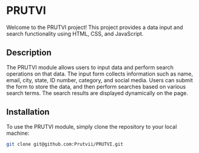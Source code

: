 # PRUTVI

Welcome to the PRUTVI project! This project provides a data input and search functionality using HTML, CSS, and JavaScript.

## Description

The PRUTVI module allows users to input data and perform search operations on that data. The input form collects information such as name, email, city, state, ID number, category, and social media. Users can submit the form to store the data, and then perform searches based on various search terms. The search results are displayed dynamically on the page.

## Installation

To use the PRUTVI module, simply clone the repository to your local machine:

```bash
git clone git@github.com:Prutvii/PRUTVI.git
